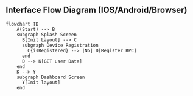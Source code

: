 ## Interface Flow Diagram (IOS/Android/Browser)
```mermaid
flowchart TD
    A(Start) --> B
    subgraph Splash Screen
      B[Init Layout] --> C
      subgraph Device Registration
        C{isRegistered} --> |No| D[Register RPC]
      end
      D --> K[GET user Data]
    end
    K --> Y
    subgraph Dashboard Screen
      Y[Init layout]
    end
```